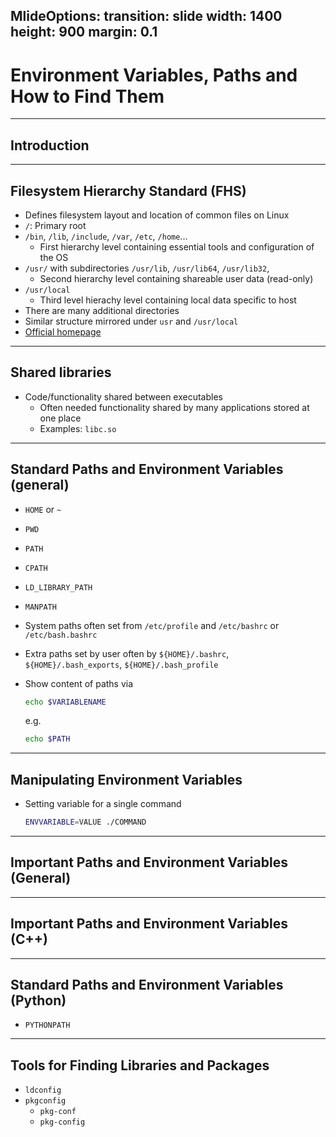 
MlideOptions:
  transition: slide
  width: 1400
  height: 900
  margin: 0.1
---

<style>
  .reveal strong {
  font-weight: bold;
      color: orange;
  }
  .reveal p {
      text-align: left;
  }
  .reveal section h1 {
      color: orange;
  }
  .reveal section h2 {
      color: orange;
  }
</style>

# Environment Variables, Paths and How to Find Them

---

## Introduction

---

## Filesystem Hierarchy Standard (FHS)

- Defines filesystem layout and location of common files on Linux
- `/`: Primary root
- `/bin`, `/lib`, `/include`, `/var`, `/etc`, `/home`...
    - First hierarchy level containing essential tools and configuration of the OS
- `/usr/` with subdirectories `/usr/lib`, `/usr/lib64`, `/usr/lib32`,
    - Second hierarchy level containing shareable user data (read-only)
- `/usr/local`
    - Third level hierachy level containing local data specific to host
- There are many additional directories
- Similar structure mirrored under `usr` and `/usr/local`
- [Official homepage](https://refspecs.linuxfoundation.org/fhs.shtml)

---

## Shared libraries

- Code/functionality shared between executables
    - Often needed functionality shared by many applications stored at one place
    - Examples: `libc.so`

---

## Standard Paths and Environment Variables (general)

- `HOME` or `~`
- `PWD`
- `PATH`
- `CPATH`
- `LD_LIBRARY_PATH`
- `MANPATH`
- System paths often set from `/etc/profile` and `/etc/bashrc` or `/etc/bash.bashrc`
- Extra paths set by user often by `${HOME}/.bashrc`, `${HOME}/.bash_exports`, `${HOME}/.bash_profile`
- Show content of paths via

  ```bash
  echo $VARIABLENAME
  ```

  e.g.

  ```bash
  echo $PATH
  ```

---

## Manipulating Environment Variables

- Setting variable for a single command

  ```bash
  ENVVARIABLE=VALUE ./COMMAND
  ```

---

## Important Paths and Environment Variables (General)

---

## Important Paths and Environment Variables (C++)

---

## Standard Paths and Environment Variables (Python)

- `PYTHONPATH`

---

## Tools for Finding Libraries and Packages

- `ldconfig`
- `pkgconfig`
    - `pkg-conf`
    - `pkg-config`
